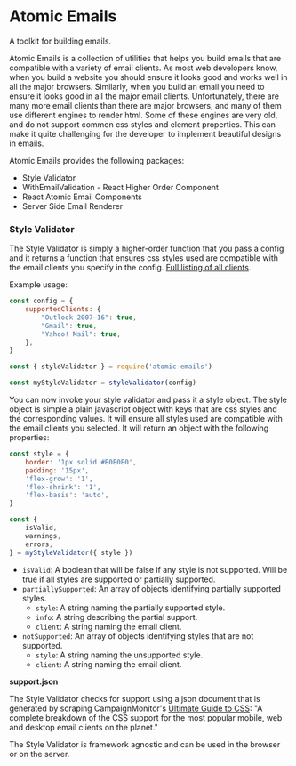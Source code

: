 # Atomic Emails

A toolkit for building emails.

Atomic Emails is a collection of utilities that helps you build emails that are compatible with a variety of email clients. As most web developers know, when you build a website you should ensure it looks good and works well in all the major browsers. Similarly, when you build an email you need to ensure it looks good in all the major email clients. Unfortunately, there are many more email clients than there are major browsers, and many of them use different engines to render html. Some of these engines are very old, and do not support common css styles and element properties. This can make it quite challenging for the developer to implement beautiful designs in emails.

Atomic Emails provides the following packages:

- Style Validator
- WithEmailValidation - React Higher Order Component
- React Atomic Email Components
- Server Side Email Renderer


### Style Validator

The Style Validator is simply a higher-order function that you pass a config and it returns a function that ensures css styles used are compatible with the email clients you specify in the config. [Full listing of all clients]().

Example usage:

```javascript
const config = {
	supportedClients: {
		"Outlook 2007–16": true,
		"Gmail": true,
		"Yahoo! Mail": true,
	},
}

const { styleValidator } = require('atomic-emails')

const myStyleValidator = styleValidator(config)
```

You can now invoke your style validator and pass it a style object. The style object is simple a plain javascript object with keys that are css styles and the corresponding values. It will ensure all styles used are compatible with the email clients you selected. It will return an object with the following properties:

```javascript
const style = {
	border: '1px solid #E0E0E0',
	padding: '15px',
	'flex-grow': '1',
	'flex-shrink': '1',
	'flex-basis': 'auto',
}

const {
	isValid,
	warnings,
	errors,
} = myStyleValidator({ style })
```

- `isValid`: A boolean that will be false if any style is not supported. Will be true if all styles are supported or partially supported.
- `partiallySupported`: An array of objects identifying partially supported styles.
  + `style`: A string naming the partially supported style.
  + `info`: A string describing the partial support.
  + `client`: A string naming the email client.
- `notSupported`: An array of objects identifying styles that are not supported.
  + `style`: A string naming the unsupported style.
  + `client`: A string naming the email client.

**support.json**

The Style Validator checks for support using a json document that is generated by scraping CampaignMonitor's [Ultimate Guide to CSS](https://www.campaignmonitor.com/css/): "A complete breakdown of the CSS support for the most popular mobile, web and desktop email clients on the planet."

The Style Validator is framework agnostic and can be used in the browser or on the server.
